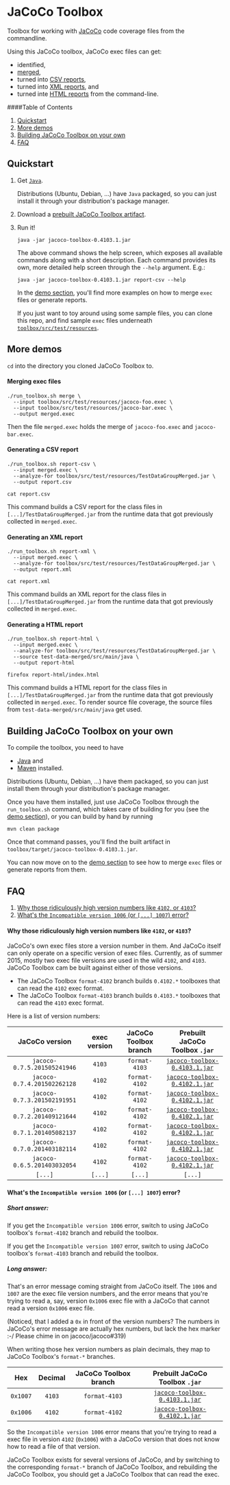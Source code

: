 JaCoCo Toolbox
==============

Toolbox for working with [JaCoCo](http://jacoco.org/jacoco/index.html) code
coverage files from the commandline.

Using this JaCoCo toolbox, JaCoCo exec files can get:
* identified,
* [merged](#merging-exec-files),
* turned into [CSV reports](#generating-a-csv-report),
* turned into [XML reports](#generating-a-xml-report), and
* turned inte [HTML reports](#generating-a-html-report)
from the command-line.

####Table of Contents
1. [Quickstart](#quickstart)
2. [More demos](#more-demos)
3. [Building JaCoCo Toolbox on your own](#building-jacoco-toolbox-on-your-own)
4. [FAQ](#faq)



Quickstart
----------

1. Get [`Java`](http://www.oracle.com/technetwork/java/index.html).

   Distributions (Ubuntu, Debian, ...) have `Java` packaged, so you can just
   install it through your distribution's package manager.

2. Download a [prebuilt JaCoCo Toolbox artifact](http://search.maven.org/remotecontent?filepath=at/quelltextlich/jacoco/jacoco-toolbox/0.4103.1/jacoco-toolbox-0.4103.1.jar).

3. Run it!
   ```
   java -jar jacoco-toolbox-0.4103.1.jar
   ```

   The above command shows the help screen, which exposes all available
   commands along with a short description. Each command provides its own,
   more detailed help screen through the `--help` argument. E.g.:

   ```
   java -jar jacoco-toolbox-0.4103.1.jar report-csv --help
   ```

   In the [demo section](#more-demos), you'll find more examples on how to
   merge `exec` files or generate reports.

   If you just want to toy around using some sample files, you can clone
   this repo, and find sample `exec` files underneath
   [`toolbox/src/test/resources`](https://github.com/quelltextlich/jacoco-toolbox/tree/format-4103/toolbox/src/test/resources).



More demos
----------

`cd` into the directory you cloned JaCoCo Toolbox to.

#### Merging exec files

```
./run_toolbox.sh merge \
  --input toolbox/src/test/resources/jacoco-foo.exec \
  --input toolbox/src/test/resources/jacoco-bar.exec \
  --output merged.exec
```

Then the file `merged.exec` holds the merge of `jacoco-foo.exec` and
`jacoco-bar.exec`.

#### Generating a CSV report

```
./run_toolbox.sh report-csv \
  --input merged.exec \
  --analyze-for toolbox/src/test/resources/TestDataGroupMerged.jar \
  --output report.csv

cat report.csv
```

This command builds a CSV report for the class files in
`[...]/TestDataGroupMerged.jar` from the runtime data that got previously
collected in `merged.exec`.


#### Generating an XML report

```
./run_toolbox.sh report-xml \
  --input merged.exec \
  --analyze-for toolbox/src/test/resources/TestDataGroupMerged.jar \
  --output report.xml

cat report.xml
```

This command builds an XML report for the class files in
`[...]/TestDataGroupMerged.jar` from the runtime data that got previously
collected in `merged.exec`.

#### Generating a HTML report

```
./run_toolbox.sh report-html \
  --input merged.exec \
  --analyze-for toolbox/src/test/resources/TestDataGroupMerged.jar \
  --source test-data-merged/src/main/java \
  --output report-html

firefox report-html/index.html
```

This command builds a HTML report for the class files in
`[...]/TestDataGroupMerged.jar` from the runtime data that got previously
collected in `merged.exec`. To render source file coverage, the source files from `test-data-merged/src/main/java` get used.



Building JaCoCo Toolbox on your own
-----------------------------------

To compile the toolbox, you need to have
* [Java](http://www.oracle.com/technetwork/java/index.html) and
* [Maven](https://maven.apache.org/) installed.

Distributions (Ubuntu, Debian, ...) have them packaged, so you can just
install them through your distribution's package manager.

Once you have them installed, just use JaCoCo Toolbox through the `run_toolbox.sh` command, which takes care of building for you (see the [demo section](#more-demos)), or you can build by hand by running

```
mvn clean package
```

Once that command passes, you'll find the built artifact in
`toolbox/target/jacoco-toolbox-0.4103.1.jar`.

You can now move on to the [demo section](#more-demos) to see how to merge
`exec` files or generate reports from them.



FAQ
---

1. [Why those ridiculously high version numbers like `4102`, or `4103`?](#why-those-ridiculously-high-version-numbers-like-4102-or-4103)
2. [What's the `Incompatible version 1006` (or `[...] 1007`) error?](#whats-the-incompatible-version-1006-or--1007-error)

#### Why those ridiculously high version numbers like `4102`, or `4103`?

JaCoCo's own exec files store a version number in them. And JaCoCo itself
can only operate on a specific version of exec files. Currently, as of
summer 2015, mostly two exec file versions are used in the wild `4102`, and
`4103`. JaCoCo Toolbox cam be built against either of those versions.

* The JaCoCo Toolbox `format-4102` branch builds `0.4102.*` toolboxes that
  can read the `4102` exec format.
* The JaCoCo Toolbox `format-4103` branch builds `0.4103.*` toolboxes that
  can read the `4103` exec format.

Here is a list of version numbers:

| JaCoCo version              | exec version | JaCoCo Toolbox branch | Prebuilt JaCoCo Toolbox `.jar` |
|:---------------------------:|:------------:|:---------------------:| :----------------------------: |
| `jacoco-0.7.5.201505241946` | `4103`       | `format-4103`         | [`jacoco-toolbox-0.4103.1.jar`](http://search.maven.org/remotecontent?filepath=at/quelltextlich/jacoco/jacoco-toolbox/0.4103.1/jacoco-toolbox-0.4103.1.jar) |
| `jacoco-0.7.4.201502262128` | `4102`       | `format-4102`         | [`jacoco-toolbox-0.4102.1.jar`](http://search.maven.org/remotecontent?filepath=at/quelltextlich/jacoco/jacoco-toolbox/0.4102.1/jacoco-toolbox-0.4102.1.jar) |
| `jacoco-0.7.3.201502191951` | `4102`       | `format-4102`         | [`jacoco-toolbox-0.4102.1.jar`](http://search.maven.org/remotecontent?filepath=at/quelltextlich/jacoco/jacoco-toolbox/0.4102.1/jacoco-toolbox-0.4102.1.jar) |
| `jacoco-0.7.2.201409121644` | `4102`       | `format-4102`         | [`jacoco-toolbox-0.4102.1.jar`](http://search.maven.org/remotecontent?filepath=at/quelltextlich/jacoco/jacoco-toolbox/0.4102.1/jacoco-toolbox-0.4102.1.jar) |
| `jacoco-0.7.1.201405082137` | `4102`       | `format-4102`         | [`jacoco-toolbox-0.4102.1.jar`](http://search.maven.org/remotecontent?filepath=at/quelltextlich/jacoco/jacoco-toolbox/0.4102.1/jacoco-toolbox-0.4102.1.jar) |
| `jacoco-0.7.0.201403182114` | `4102`       | `format-4102`         | [`jacoco-toolbox-0.4102.1.jar`](http://search.maven.org/remotecontent?filepath=at/quelltextlich/jacoco/jacoco-toolbox/0.4102.1/jacoco-toolbox-0.4102.1.jar) |
| `jacoco-0.6.5.201403032054` | `4102`       | `format-4102`         | [`jacoco-toolbox-0.4102.1.jar`](http://search.maven.org/remotecontent?filepath=at/quelltextlich/jacoco/jacoco-toolbox/0.4102.1/jacoco-toolbox-0.4102.1.jar) |
| `[...]`                     | `[...]`      | `[...]`               | `[...]` |

#### What's the `Incompatible version 1006` (or `[...] 1007`) error?

##### Short answer:
If you get the `Incompatible version 1006` error, switch to using
JaCoCo toolbox's `format-4102` branch and rebuild the toolbox.

If you get the `Incompatible version 1007` error, switch to using
JaCoCo toolbox's `format-4103` branch and rebuild the toolbox.

##### Long answer:
That's an error message coming straight from JaCoCo itself. The `1006`
and `1007` are the exec file version numbers, and the error means that
you're trying to read a, say, version `0x1006` exec file with a JaCoCo
that cannot read a version `0x1006` exec file.

(Noticed, that I added a `0x` in front of the version numbers? The
numbers in JaCoCo's error message are actually hex numbers, but lack
the hex marker :-/ Please chime in on jacoco/jacoco#319)

When writing those hex version numbers as plain decimals, they map to
JaCoCo Toolbox's `format-*` branches.

| Hex      | Decimal | JaCoCo Toolbox branch | Prebuilt JaCoCo Toolbox `.jar` |
| :------: | :-----: | :-------------------: | :----------------------------: |
| `0x1007` | `4103`  | `format-4103`         | [`jacoco-toolbox-0.4103.1.jar`](http://search.maven.org/remotecontent?filepath=at/quelltextlich/jacoco/jacoco-toolbox/0.4103.1/jacoco-toolbox-0.4103.1.jar) |
| `0x1006` | `4102`  | `format-4102`         | [`jacoco-toolbox-0.4102.1.jar`](http://search.maven.org/remotecontent?filepath=at/quelltextlich/jacoco/jacoco-toolbox/0.4102.1/jacoco-toolbox-0.4102.1.jar) |


So the `Incompatible version 1006` error means that you're trying to
read a exec file in version `4102` (`0x1006`) with a JaCoCo version
that does not know how to read a file of that version.

JaCoCo Toolbox exists for several versions of JaCoCo, and by switching
to the corresponding `format-*` branch of JaCoCo Toolbox, and
rebuilding the JaCoCo Toolbox, you should get a JaCoCo Toolbox that
can read the exec.